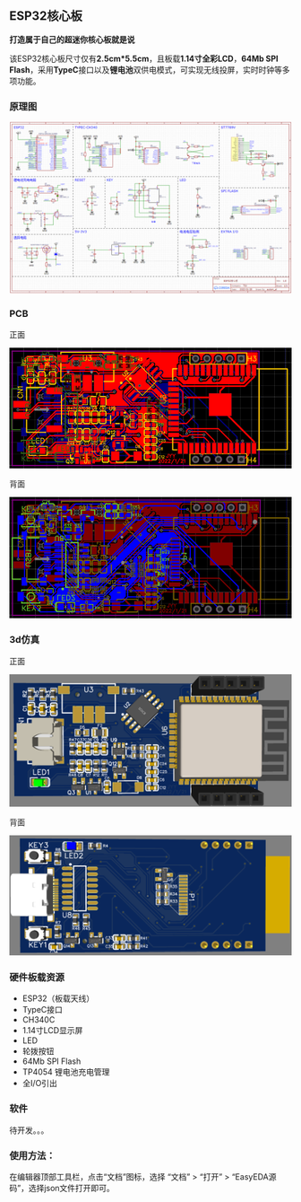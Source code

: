 ## ESP32核心板

**打造属于自己的超迷你核心板就是说**

该ESP32核心板尺寸仅有**2.5cm*5.5cm**，且板载**1.14寸全彩LCD**，**64Mb SPI Flash**，采用**TypeC**接口以及**锂电池**双供电模式，可实现无线投屏，实时时钟等多项功能。

### 原理图

![1](./picture/1.bmp)



### PCB

正面

![1](./picture/2.bmp)

背面

![1](./picture/3.bmp)



### 3d仿真

正面

![1](./picture/4.bmp)

背面

![1](./picture/5.bmp)



### 硬件板载资源

- ESP32（板载天线）
- TypeC接口
- CH340C
- 1.14寸LCD显示屏
- LED
- 轮拨按钮
- 64Mb SPI Flash
- TP4054 锂电池充电管理
- 全I/O引出



### 软件

待开发。。。



### 使用方法：

在编辑器顶部工具栏，点击“文档”图标，选择 “文档” > “打开” > “EasyEDA源码”，选择json文件打开即可。

